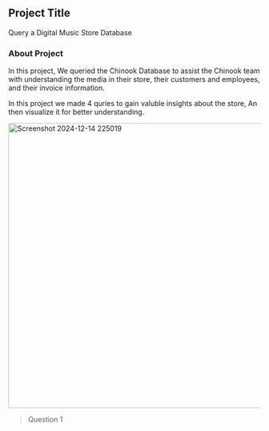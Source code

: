 ## Project Title 
Query a Digital Music Store Database

### About Project 
In this project, We queried the Chinook Database to assist the Chinook team with understanding the media in their store, their customers and employees, and their invoice information. 

In this project we made 4 quries to gain valuble insights about the store, An then visualize it for better understanding.

<img width="568" alt="Screenshot 2024-12-14 225019" src="https://github.com/user-attachments/assets/4aeb5324-482e-4543-bab9-dcc83186a104" />  

> Question 1
